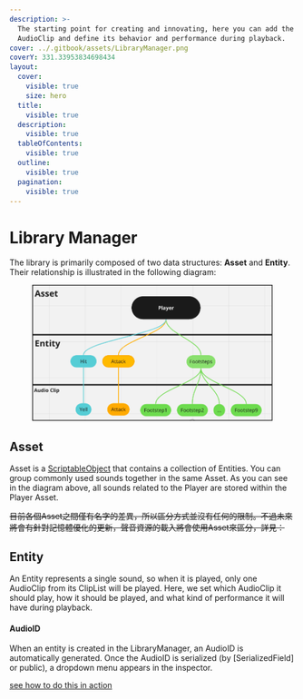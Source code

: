 ```yaml
---
description: >-
  The starting point for creating and innovating, here you can add the required
  AudioClip and define its behavior and performance during playback.
cover: ../.gitbook/assets/LibraryManager.png
coverY: 331.33953834698434
layout:
  cover:
    visible: true
    size: hero
  title:
    visible: true
  description:
    visible: true
  tableOfContents:
    visible: true
  outline:
    visible: true
  pagination:
    visible: true
---
```


# Library Manager

The library is primarily composed of two data structures: **Asset** and **Entity**. Their relationship is illustrated in the following diagram:

<figure><img src="../.gitbook/assets/DataStructure.png" alt=""><figcaption></figcaption></figure>

## Asset

Asset is a [ScriptableObject](https://docs.unity3d.com/Manual/class-ScriptableObject.html) that contains a collection of Entities. You can group commonly used sounds together in the same Asset. As you can see in the diagram above, all sounds related to the Player are stored within the Player Asset.

~~目前各個Asset之間僅有名字的差異，所以區分方式並沒有任何的限制。不過未來將會有針對記憶體優化的更新，聲音資源的載入將會使用Asset來區分，詳見：~~

## **Entity**

An Entity represents a single sound, so when it is played, only one AudioClip from its ClipList will be played. Here, we set which AudioClip it should play, how it should be played, and what kind of performance it will have during playback.

#### AudioID

When an entity is created in the LibraryManager, an AudioID is automatically generated. Once the AudioID is serialized (by \[SerializedField] or public), a dropdown menu appears in the inspector.

[see how to do this in action](../getting-started.md#declare-an-audioid-and-use-broaudio.play-to-play-it)

###



##

